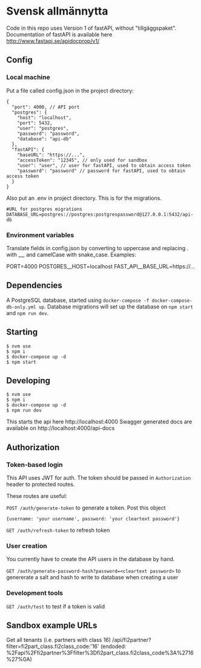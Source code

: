 # Svensk allmännytta

Code in this repo uses Version 1 of fastAPI, without "tillgäggspaket".
Documentation of fastAPI is available here http://www.fastapi.se/apidocprop/v1/

## Config

### Local machine

Put a file called config.json in the project directory:

```
{
  "port": 4000, // API port
  "postgres": {
    "host": "localhost",
    "port": 5432,
    "user": "postgres",
    "password": "password",
    "database": "api-db"
  },
  "fastAPI": {
    "baseURL": "https://...",
    "accessToken": "12345", // only used for sandbox
    "user": "user", // user for fastAPI, used to obtain access token
    "password": "password" // password for fastAPI, used to obtain access token
  }
}
```

Also put an .env in project directory. This is for the migrations.

```
#URL for postgres migrations
DATABASE_URL=postgres://postgres:postgrespassword@127.0.0.1:5432/api-db
```

### Environment variables

Translate fields in config.json by converting to uppercase and replacing . with \_\_, and camelCase with snake_case. Examples:

PORT=4000
POSTGRES__HOST=localhost
FAST_API__BASE_URL=https://...

## Dependencies

A PostgreSQL database, started using `docker-compose -f docker-compose-db-only.yml up`.
Database migrations will set up the database on `npm start` and `npm run dev`.

## Starting

```
$ nvm use
$ npm i
$ docker-compose up -d
$ npm start
```

## Developing

```
$ nvm use
$ npm i
$ docker-compose up -d
$ npm run dev
```

This starts the api here http://localhost:4000
Swagger generated docs are available on http://localhost:4000/api-docs

## Authorization

### Token-based login

This API uses JWT for auth. The token should be passed in `Authorization` header to protected routes.

These routes are useful:

`POST /auth/generate-token` to generate a token. Post this object 
```
{username: 'your username', password: 'your cleartext password'}
```

`GET /auth/refresh-token` to refresh token

### User creation

You currently have to create the API users in the database by hand.

`GET /auth/generate-password-hash?password=<cleartext password>` to genererate a salt and hash to write to database when creating a user

### Development tools

`GET /auth/test` to test if a token is valid

## Sandbox example URLs

Get all tenants (i.e. partners with class 16)
/api/fi2partner?filter=fi2part_class.fi2class_code:'16'
(endoded: %2Fapi%2Ffi2partner%3Ffilter%3Dfi2part_class.fi2class_code%3A%2716%27%0A)
